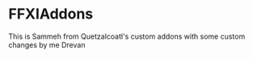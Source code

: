 # FFXIAddons

This is Sammeh from Quetzalcoatl's custom addons with some custom changes by me Drevan
